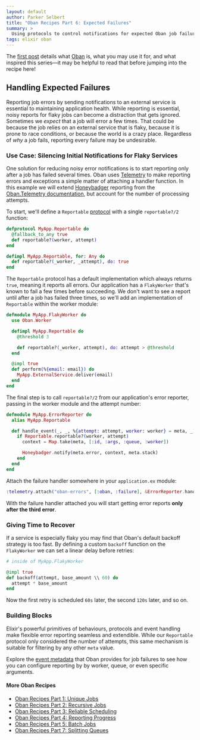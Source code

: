 ```yaml
---
layout: default
author: Parker Selbert
title: "Oban Recipes Part 6: Expected Failures"
summary: >
  Using protocols to control notifications for expected Oban job failures.
tags: elixir oban
---
```


The [first post][part1] details what [Oban][oban] is, what you may use it for, and what inspired this series—it may be helpful to read that before jumping into the recipe here!

## Handling Expected Failures

Reporting job errors by sending notifications to an external service is essential to maintaining application health.
While reporting is essential, noisy reports for flaky jobs can become a distraction that gets ignored.
Sometimes we _expect_ that a job will error a few times.
That could be because the job relies on an external service that is flaky, because it is prone to race conditions, or because the world is a crazy place.
Regardless of _why_ a job fails, reporting every failure may be undesirable.

### Use Case: Silencing Initial Notifications for Flaky Services

One solution for reducing noisy error notifications is to start reporting only after a job has failed several times.
Oban uses [Telemetry][tele] to make reporting errors and exceptions a simple matter of attaching a handler function.
In this example we will extend [Honeybadger][hb] reporting from the [Oban.Telemetry documentation][obt], but account for the number of processing attempts.

To start, we'll define a `Reportable` [protocol][pro] with a single `reportable?/2` function:

```elixir
defprotocol MyApp.Reportable do
  @fallback_to_any true
  def reportable?(worker, attempt)
end

defimpl MyApp.Reportable, for: Any do
  def reportable?(_worker, _attempt), do: true
end
```

The `Reportable` protocol has a default implementation which always returns `true`, meaning it reports all errors.
Our application has a `FlakyWorker` that's known to fail a few times before succeeding.
We don't want to see a report until after a job has failed three times, so we'll add an implementation of `Reportable` within the worker module:

```elixir
defmodule MyApp.FlakyWorker do
  use Oban.Worker

  defimpl MyApp.Reportable do
    @threshold 3

    def reportable?(_worker, attempt), do: attempt > @threshold
  end

  @impl true
  def perform(%{email: email}) do
    MyApp.ExternalService.deliver(email)
  end
end
```

The final step is to call `reportable?/2` from our application's error reporter, passing in the worker module and the attempt number:

```elixir
defmodule MyApp.ErrorReporter do
  alias MyApp.Reportable

  def handle_event(_, _, %{attempt: attempt, worker: worker} = meta, _) do
    if Reportable.reportable?(worker, attempt)
      context = Map.take(meta, [:id, :args, :queue, :worker])

      Honeybadger.notify(meta.error, context, meta.stack)
    end
  end
end
```

Attach the failure handler somewhere in your `application.ex` module:

```elixir
:telemetry.attach("oban-errors", [:oban, :failure], &ErrorReporter.handle_event/4, nil)
```

With the failure handler attached you will start getting error reports **only after the third error**.

### Giving Time to Recover

If a service is especially flaky you may find that Oban's default backoff strategy is too fast.
By defining a custom `backoff` function on the `FlakyWorker` we can set a linear delay before retries:

```elixir
# inside of MyApp.FlakyWorker

@impl true
def backoff(attempt, base_amount \\ 60) do
  attempt * base_amount
end
```

Now the first retry is scheduled `60s` later, the second `120s` later, and so on.

### Building Blocks

Elixir's powerful primitives of behaviours, protocols and event handling make flexible error reporting seamless and extendible.
While our `Reportable` protocol only considered the number of attempts, this same mechanism is suitable for filtering by any other `meta` value.

Explore the [event metadata][meta] that Oban provides for job failures to see how you can configure reporting by by worker, queue, or even specific arguments.

#### More Oban Recipes

* [Oban Recipes Part 1: Unique Jobs][part1]
* [Oban Recipes Part 2: Recursive Jobs][part2]
* [Oban Recipes Part 3: Reliable Scheduling][part3]
* [Oban Recipes Part 4: Reporting Progress][part4]
* [Oban Recipes Part 5: Batch Jobs][part5]
* [Oban Recipes Part 7: Splitting Queues][part7]

[oban]: https://github.com/sorentwo/oban
[tele]: https://github.com/beam-telemetry/telemetry
[hb]: https://www.honeybadger.io/
[obt]: https://hexdocs.pm/oban/Oban.Telemetry.html#module-examples
[pro]: https://hexdocs.pm/elixir/Protocol.html
[meta]: https://hexdocs.pm/oban/Oban.Telemetry.html#content
[part1]: /2019/07/18/oban-recipes-part-1-unique-jobs.html
[part2]: /2019/07/22/oban-recipes-part-2-recursive-jobs.html
[part3]: /2019/08/02/oban-recipes-part-3-reliable-scheduling.html
[part4]: /2019/08/21/oban-recipes-part-4-reporting-progress.html
[part5]: /2019/09/17/oban-recipes-part-5-batch-jobs.html
[part7]: /2019/11/05/oban-recipes-part-7-splitting-queues.html
